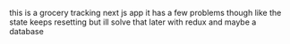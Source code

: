 this is a grocery tracking next js app 
it has a few problems though like the state keeps resetting but ill solve that later with redux and maybe a database
